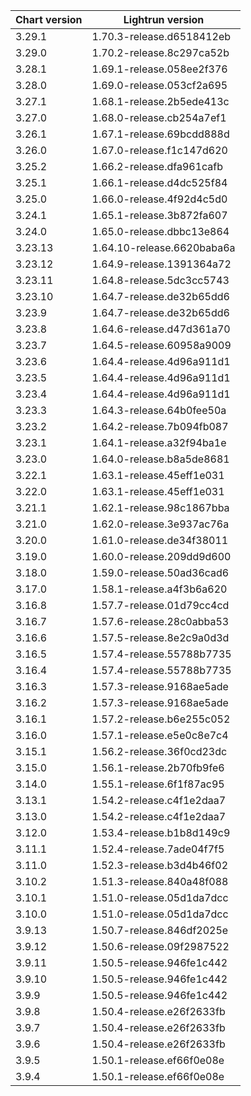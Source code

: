 
| Chart version | Lightrun version          |
|---------------|---------------------------|
| 3.29.1        | 1.70.3-release.d6518412eb  |
| 3.29.0        | 1.70.2-release.8c297ca52b  |
| 3.28.1        | 1.69.1-release.058ee2f376  |
| 3.28.0        | 1.69.0-release.053cf2a695  |
| 3.27.1        | 1.68.1-release.2b5ede413c  |
| 3.27.0        | 1.68.0-release.cb254a7ef1  |
| 3.26.1        | 1.67.1-release.69bcdd888d  |
| 3.26.0        | 1.67.0-release.f1c147d620  |
| 3.25.2        | 1.66.2-release.dfa961cafb  |
| 3.25.1        | 1.66.1-release.d4dc525f84  |
| 3.25.0        | 1.66.0-release.4f92d4c5d0  |
| 3.24.1        | 1.65.1-release.3b872fa607  |
| 3.24.0        | 1.65.0-release.dbbc13e864  |
| 3.23.13       | 1.64.10-release.6620baba6a |
| 3.23.12       | 1.64.9-release.1391364a72  |
| 3.23.11       | 1.64.8-release.5dc3cc5743  |
| 3.23.10       | 1.64.7-release.de32b65dd6  |
| 3.23.9        | 1.64.7-release.de32b65dd6  |
| 3.23.8        | 1.64.6-release.d47d361a70  |
| 3.23.7        | 1.64.5-release.60958a9009  |
| 3.23.6        | 1.64.4-release.4d96a911d1  |
| 3.23.5        | 1.64.4-release.4d96a911d1  |
| 3.23.4        | 1.64.4-release.4d96a911d1  |
| 3.23.3        | 1.64.3-release.64b0fee50a  |
| 3.23.2        | 1.64.2-release.7b094fb087  |
| 3.23.1        | 1.64.1-release.a32f94ba1e  |
| 3.23.0        | 1.64.0-release.b8a5de8681  |
| 3.22.1        | 1.63.1-release.45eff1e031  |
| 3.22.0        | 1.63.1-release.45eff1e031  |
| 3.21.1        | 1.62.1-release.98c1867bba  |
| 3.21.0        | 1.62.0-release.3e937ac76a  |
| 3.20.0        | 1.61.0-release.de34f38011  |
| 3.19.0        | 1.60.0-release.209dd9d600  |
| 3.18.0        | 1.59.0-release.50ad36cad6  |
| 3.17.0        | 1.58.1-release.a4f3b6a620  |
| 3.16.8        | 1.57.7-release.01d79cc4cd  |
| 3.16.7        | 1.57.6-release.28c0abba53  |
| 3.16.6        | 1.57.5-release.8e2c9a0d3d  |
| 3.16.5        | 1.57.4-release.55788b7735  |
| 3.16.4        | 1.57.4-release.55788b7735  |
| 3.16.3        | 1.57.3-release.9168ae5ade  |
| 3.16.2        | 1.57.3-release.9168ae5ade  |
| 3.16.1        | 1.57.2-release.b6e255c052  |
| 3.16.0        | 1.57.1-release.e5e0c8e7c4  |
| 3.15.1        | 1.56.2-release.36f0cd23dc  |
| 3.15.0        | 1.56.1-release.2b70fb9fe6  |
| 3.14.0        | 1.55.1-release.6f1f87ac95  |
| 3.13.1        | 1.54.2-release.c4f1e2daa7  |
| 3.13.0        | 1.54.2-release.c4f1e2daa7  |
| 3.12.0        | 1.53.4-release.b1b8d149c9  |
| 3.11.1        | 1.52.4-release.7ade04f7f5  |
| 3.11.0        | 1.52.3-release.b3d4b46f02  |
| 3.10.2        | 1.51.3-release.840a48f088  |
| 3.10.1        | 1.51.0-release.05d1da7dcc  |
| 3.10.0        | 1.51.0-release.05d1da7dcc  |
| 3.9.13        | 1.50.7-release.846df2025e  |
| 3.9.12        | 1.50.6-release.09f2987522  |
| 3.9.11        | 1.50.5-release.946fe1c442  |
| 3.9.10        | 1.50.5-release.946fe1c442  |
| 3.9.9         | 1.50.5-release.946fe1c442  |
| 3.9.8         | 1.50.4-release.e26f2633fb  |
| 3.9.7         | 1.50.4-release.e26f2633fb  |
| 3.9.6         | 1.50.4-release.e26f2633fb  |
| 3.9.5         | 1.50.1-release.ef66f0e08e  |
| 3.9.4         | 1.50.1-release.ef66f0e08e  |